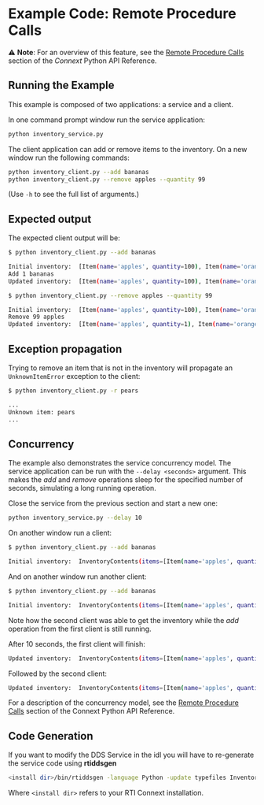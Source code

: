 # Example Code: Remote Procedure Calls

:warning: **Note**: For an overview of this feature, see the
[Remote Procedure Calls](https://community.rti.com/static/documentation/connext-dds/7.4.0/doc/api/connext_dds/api_python/rpc.html#remote-procedure-calls)
section of the *Connext* Python API Reference.

## Running the Example

This example is composed of two applications: a service and a client.

In one command prompt window run the service application:

```sh
python inventory_service.py
```

The client application can add or remove items to the inventory. On a new
window run the following commands:

```sh
python inventory_client.py --add bananas
python inventory_client.py --remove apples --quantity 99
```

(Use ``-h`` to see the full list of arguments.)

## Expected output

The expected client output will be:

```sh
$ python inventory_client.py --add bananas

Initial inventory:  [Item(name='apples', quantity=100), Item(name='oranges', quantity=50)]
Add 1 bananas
Updated inventory:  [Item(name='apples', quantity=100), Item(name='oranges', quantity=50), Item(name='bananas', quantity=1)]
```

```sh
$ python inventory_client.py --remove apples --quantity 99

Initial inventory:  [Item(name='apples', quantity=100), Item(name='oranges', quantity=50), Item(name='bananas', quantity=1)]
Remove 99 apples
Updated inventory:  [Item(name='apples', quantity=1), Item(name='oranges', quantity=50), Item(name='bananas', quantity=1)]
```

## Exception propagation

Trying to remove an item that is not in the inventory will propagate an
`UnknownItemError` exception to the client:

```sh
$ python inventory_client.py -r pears

...
Unknown item: pears
...
```

## Concurrency

The example also demonstrates the service concurrency model. The service
application can be run with the `--delay <seconds>` argument. This makes the
*add* and *remove* operations sleep for the specified number of seconds,
simulating a long running operation.

Close the service from the previous section and start a new one:

```sh
python inventory_service.py --delay 10
```

On another window run a client:

```sh
$ python inventory_client.py --add bananas

Initial inventory:  InventoryContents(items=[Item(name='apples', quantity=100), Item(name='oranges', quantity=50)])
```

And on another window run another client:

```sh
$ python inventory_client.py --add bananas

Initial inventory:  InventoryContents(items=[Item(name='apples', quantity=100), Item(name='oranges', quantity=50)])
```

Note how the second client was able to get the inventory while the *add*
operation from the first client is still running.

After 10 seconds, the first client will finish:

```sh
Updated inventory:  InventoryContents(items=[Item(name='apples', quantity=100), Item(name='oranges', quantity=50), Item(name='bananas', quantity=1)])
```

Followed by the second client:

```sh
Updated inventory:  InventoryContents(items=[Item(name='apples', quantity=100), Item(name='oranges', quantity=50), Item(name='bananas', quantity=2)])
```

For a description of the concurrency model, see the
[Remote Procedure Calls](https://community.rti.com/static/documentation/connext-dds/7.2.0/doc/api/connext_dds/api_python/rpc.html#remote-procedure-calls)
section of the Connext Python API Reference.

## Code Generation

If you want to modify the DDS Service in the idl you will have to re-generate
the service code using **rtiddsgen**

```sh
<install dir>/bin/rtiddsgen -language Python -update typefiles Inventory.idl
```

Where `<install dir>` refers to your RTI Connext installation.
